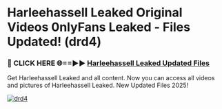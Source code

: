 # Harleehassell Leaked Original Videos 0nlyFans Leaked - Files Updated! (drd4)

<h3>🔴 CLICK HERE 🌐==►► <a href="https://tinyurl.com/ms9xzufz" rel="nofollow">Harleehassell Leaked Updated Files</a></h3>

Get Harleehassell Leaked and all content. Now you can access all videos and pictures of Harleehassell Leaked. New Updated Files 2025!

[![drd4](https://i.imgur.com/ppqm5kG.gif)](https://tinyurl.com/ms9xzufz)
